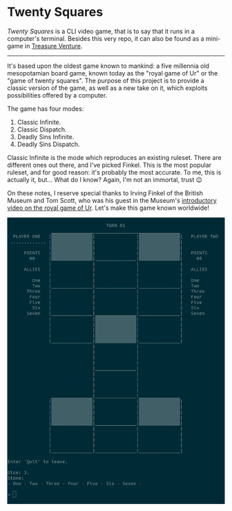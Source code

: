 # Twenty Squares

*Twenty Squares* is a CLI video game, that is to say that it runs in a 
computer's terminal. Besides this very repo, it can also be found as a 
mini-game in 
[Treasure Venture](https://github.com/LycorisDev/c_game_treasure-venture).  

---

It's based upon the oldest game known to mankind: a five millennia old 
mesopotamian board game, known today as the "royal game of Ur" or the "game of 
twenty squares". The purpose of this project is to provide a classic version of 
the game, as well as a new take on it, which exploits possibilities offered by 
a computer.  

The game has four modes:
1. Classic Infinite.
2. Classic Dispatch.
3. Deadly Sins Infinite.
4. Deadly Sins Dispatch.

Classic Infinite is the mode which reproduces an existing ruleset. There are 
different ones out there, and I've picked Finkel. This is the most popular 
ruleset, and for good reason: it's probably the most accurate. To me, this is 
actually it, but... What do I know? Again, I'm not an immortal, trust 😉  

On these notes, I reserve special thanks to Irving Finkel of the British Museum 
and Tom Scott, who was his guest in the Museum's 
[introductory video on the royal game of Ur](https://www.youtube.com/watch?v=WZskjLq040I). 
Let's make this game known worldwide!  

![](./screenshot.png)
